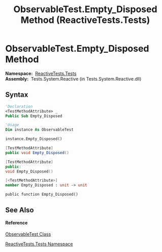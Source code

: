 ﻿---
title: ObservableTest.Empty_Disposed Method  (ReactiveTests.Tests)
TOCTitle: Empty_Disposed Method
ms:assetid: M:ReactiveTests.Tests.ObservableTest.Empty_Disposed
ms:mtpsurl: https://msdn.microsoft.com/en-us/library/reactivetests.tests.observabletest.empty_disposed(v=VS.103)
ms:contentKeyID: 36618915
ms.date: 06/28/2011
mtps_version: v=VS.103
f1_keywords:
- ReactiveTests.Tests.ObservableTest.Empty_Disposed
dev_langs:
- CSharp
- JScript
- VB
- FSharp
- c++
---

# ObservableTest.Empty\_Disposed Method

**Namespace:**  [ReactiveTests.Tests](hh289046\(v=vs.103\).md)  
**Assembly:**  Tests.System.Reactive (in Tests.System.Reactive.dll)

## Syntax

``` vb
'Declaration
<TestMethodAttribute> _
Public Sub Empty_Disposed
```

``` vb
'Usage
Dim instance As ObservableTest

instance.Empty_Disposed()
```

``` csharp
[TestMethodAttribute]
public void Empty_Disposed()
```

``` c++
[TestMethodAttribute]
public:
void Empty_Disposed()
```

``` fsharp
[<TestMethodAttribute>]
member Empty_Disposed : unit -> unit 
```

``` jscript
public function Empty_Disposed()
```

## See Also

#### Reference

[ObservableTest Class](hh288687\(v=vs.103\).md)

[ReactiveTests.Tests Namespace](hh289046\(v=vs.103\).md)

